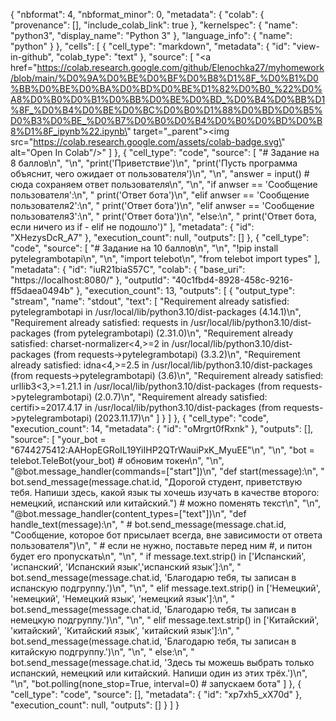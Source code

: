 {
  "nbformat": 4,
  "nbformat_minor": 0,
  "metadata": {
    "colab": {
      "provenance": [],
      "include_colab_link": true
    },
    "kernelspec": {
      "name": "python3",
      "display_name": "Python 3"
    },
    "language_info": {
      "name": "python"
    }
  },
  "cells": [
    {
      "cell_type": "markdown",
      "metadata": {
        "id": "view-in-github",
        "colab_type": "text"
      },
      "source": [
        "<a href=\"https://colab.research.google.com/github/Elenochka27/myhomework/blob/main/%D0%9A%D0%BE%D0%BF%D0%B8%D1%8F_%D0%B1%D0%BB%D0%BE%D0%BA%D0%BD%D0%BE%D1%82%D0%B0_%22%D0%A8%D0%B0%D0%B1%D0%BB%D0%BE%D0%BD_%D0%B4%D0%BB%D1%8F_%D0%B4%D0%BE%D0%BC%D0%B0%D1%88%D0%BD%D0%B5%D0%B3%D0%BE_%D0%B7%D0%B0%D0%B4%D0%B0%D0%BD%D0%B8%D1%8F_ipynb%22.ipynb\" target=\"_parent\"><img src=\"https://colab.research.google.com/assets/colab-badge.svg\" alt=\"Open In Colab\"/></a>"
      ]
    },
    {
      "cell_type": "code",
      "source": [
        "# Задание на 8 баллов\n",
        "\n",
        "print('Приветствие')\n",
        "print('Пусть программа объяснит, чего ожидает от пользователя')\n",
        "\n",
        "answer = input() # сюда сохраняем ответ пользователя\n",
        "\n",
        "if anwser == 'Сообщение пользователя':\n",
        "  print('Ответ бота')\n",
        "elif anwser == 'Сообщение пользователя2':\n",
        "  print('Ответ бота')\n",
        "elif anwser == 'Сообщение пользователя3':\n",
        "  print('Ответ бота')\n",
        "else:\n",
        "  print('Ответ бота, если ничего из if - elif не подошло')"
      ],
      "metadata": {
        "id": "XHezysDcR_A7"
      },
      "execution_count": null,
      "outputs": []
    },
    {
      "cell_type": "code",
      "source": [
        "# Задание на 10 баллов\n",
        "\n",
        "!pip install pytelegrambotapi\n",
        "\n",
        "import telebot\n",
        "from telebot import types"
      ],
      "metadata": {
        "id": "iuR21biaS57C",
        "colab": {
          "base_uri": "https://localhost:8080/"
        },
        "outputId": "40c1fbd4-8928-458c-9216-ff5daea0494b"
      },
      "execution_count": 13,
      "outputs": [
        {
          "output_type": "stream",
          "name": "stdout",
          "text": [
            "Requirement already satisfied: pytelegrambotapi in /usr/local/lib/python3.10/dist-packages (4.14.1)\n",
            "Requirement already satisfied: requests in /usr/local/lib/python3.10/dist-packages (from pytelegrambotapi) (2.31.0)\n",
            "Requirement already satisfied: charset-normalizer<4,>=2 in /usr/local/lib/python3.10/dist-packages (from requests->pytelegrambotapi) (3.3.2)\n",
            "Requirement already satisfied: idna<4,>=2.5 in /usr/local/lib/python3.10/dist-packages (from requests->pytelegrambotapi) (3.6)\n",
            "Requirement already satisfied: urllib3<3,>=1.21.1 in /usr/local/lib/python3.10/dist-packages (from requests->pytelegrambotapi) (2.0.7)\n",
            "Requirement already satisfied: certifi>=2017.4.17 in /usr/local/lib/python3.10/dist-packages (from requests->pytelegrambotapi) (2023.11.17)\n"
          ]
        }
      ]
    },
    {
      "cell_type": "code",
      "execution_count": 14,
      "metadata": {
        "id": "oMrgrt0fRxnk"
      },
      "outputs": [],
      "source": [
        "your_bot = \"6744275412:AAHopEGRoIL19YiIHP2QTrWauiPxK_MyuEE\"\n",
        "\n",
        "bot = telebot.TeleBot(your_bot) # обновим токен\n",
        "\n",
        "@bot.message_handler(commands=[\"start\"])\n",
        "def start(message):\n",
        "  bot.send_message(message.chat.id, \"Дорогой студент, приветствую тебя. Напиши здесь, какой язык ты хочешь изучать в качестве второго: немецкий, испанский или китайский.\") # можно поменять текст\n",
        "\n",
        "@bot.message_handler(content_types=[\"text\"])\n",
        "def handle_text(message):\n",
        "  # bot.send_message(message.chat.id, \"Сообщение, которое бот присылает всегда, вне зависимости от ответа пользователя\")\n",
        "  # если не нужно, поставьте перед ним #, и питон будет его пропускать\n",
        "\n",
        "  if message.text.strip() in ['Испанский', 'испанский', 'Испанский язык','испанский язык']:\n",
        "    bot.send_message(message.chat.id, 'Благодарю тебя, ты записан в испанскую подгруппу.')\n",
        "\n",
        "  elif message.text.strip() in ['Немецкий', 'немецкий', 'Немецкий язык', 'немецкий язык']:\n",
        "    bot.send_message(message.chat.id, 'Благодарю тебя, ты записан в немецкую подгруппу.')\n",
        "\n",
        "  elif message.text.strip() in ['Китайский', 'китайский', 'Китайский язык', 'китайский язык']:\n",
        "    bot.send_message(message.chat.id, 'Благодарю тебя, ты записан в китайскую подгруппу.')\n",
        "\n",
        "  else:\n",
        "    bot.send_message(message.chat.id, 'Здесь ты можешь выбрать только испанский, немецкий или китайский. Напиши один из этих трёх.')\n",
        "\n",
        "bot.polling(none_stop=True, interval=0) # запускаем бота"
      ]
    },
    {
      "cell_type": "code",
      "source": [],
      "metadata": {
        "id": "xp7xh5_xX70d"
      },
      "execution_count": null,
      "outputs": []
    }
  ]
}
